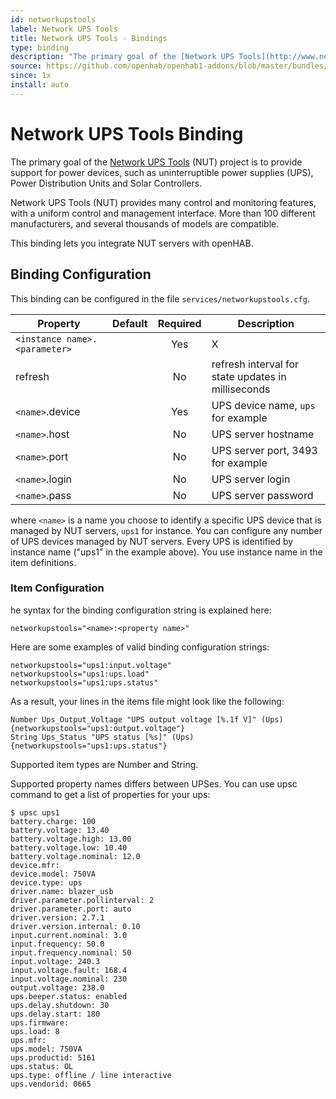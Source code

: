```yaml
---
id: networkupstools
label: Network UPS Tools
title: Network UPS Tools - Bindings
type: binding
description: "The primary goal of the [Network UPS Tools](http://www.networkupstools.org/) (NUT) project is to provide support for power devices, such as uninterruptible power supplies (UPS), Power Distribution Units and Solar Controllers."
source: https://github.com/openhab/openhab1-addons/blob/master/bundles/binding/org.openhab.binding.networkupstools/README.md
since: 1x
install: auto
---
```


<!-- Attention authors: Do not edit directly. Please add your changes to the appropriate source repository -->

<!-- {% include base.html %} -->

# Network UPS Tools Binding

The primary goal of the [Network UPS Tools](http://www.networkupstools.org/) (NUT) project is to provide support for power devices, such as uninterruptible power supplies (UPS), Power Distribution Units and Solar Controllers.

Network UPS Tools (NUT) provides many control and monitoring features, with a uniform control and management interface.
More than 100 different manufacturers, and several thousands of models are compatible.

This binding lets you integrate NUT servers with openHAB.

## Binding Configuration

This binding can be configured in the file `services/networkupstools.cfg`.

| Property | Default | Required | Description |
|----------|---------|:--------:|-------------|
| `<instance name>.<parameter>` |  | Yes | X |
| refresh  |         |   No     | refresh interval for state updates in milliseconds |
| `<name>`.device |  |   Yes    | UPS device name, `ups` for example |
| `<name>`.host |    |   No     | UPS server hostname |
| `<name>`.port |    |   No     | UPS server port, 3493 for example |
| `<name>`.login |   |   No     | UPS server login |
| `<name>`.pass |    |   No     | UPS server password |


where `<name>` is a name you choose to identify a specific UPS device that is managed by NUT servers, `ups1` for instance.  You can configure any number of UPS devices managed by NUT servers. Every UPS is identified by instance name ("ups1" in the example above). You use instance name in the item definitions.

### Item Configuration

he syntax for the binding configuration string is explained here:

```
networkupstools="<name>:<property name>"
```

Here are some examples of valid binding configuration strings:

```
networkupstools="ups1:input.voltage"
networkupstools="ups1:ups.load"
networkupstools="ups1:ups.status"
```

As a result, your lines in the items file might look like the following:

```
Number Ups_Output_Voltage "UPS output voltage [%.1f V]" (Ups) {networkupstools="ups1:output.voltage"}
String Ups_Status "UPS status [%s]" (Ups) {networkupstools="ups1:ups.status"}
```

Supported item types are Number and String.

Supported property names differs between UPSes. You can use upsc command to get a list of properties for your ups:

```
$ upsc ups1
battery.charge: 100
battery.voltage: 13.40
battery.voltage.high: 13.00
battery.voltage.low: 10.40
battery.voltage.nominal: 12.0
device.mfr:
device.model: 750VA
device.type: ups
driver.name: blazer_usb
driver.parameter.pollinterval: 2
driver.parameter.port: auto
driver.version: 2.7.1
driver.version.internal: 0.10
input.current.nominal: 3.0
input.frequency: 50.0
input.frequency.nominal: 50
input.voltage: 240.3
input.voltage.fault: 168.4
input.voltage.nominal: 230
output.voltage: 238.0
ups.beeper.status: enabled
ups.delay.shutdown: 30
ups.delay.start: 180
ups.firmware:
ups.load: 8
ups.mfr:
ups.model: 750VA
ups.productid: 5161
ups.status: OL
ups.type: offline / line interactive
ups.vendorid: 0665
```
